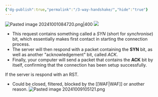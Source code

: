 ```yaml
---
{"dg-publish":true,"permalink":"/3-way-handshake/","hide":"true"}
---
```



![Pasted image 20241001084720.png|400](/img/user/attachments/Pasted%20image%2020241001084720.png)
![](https://i.imgur.com/ngzBWID.png)

- This request contains something called a _SYN_ (short for _synchronise_) bit, which essentially makes first contact in starting the connection process.
- The server will then respond with a packet containing the **SYN** bit, as well as another "acknowledgement" bit, called _ACK_. 
- Finally, your computer will send a packet that contains the **ACK** bit by itself, confirming that the connection has been setup successfully.

If the server is respond with an RST.
- Could be closed, filtered, blocked by the [[WAF\|WAF]] or another reason.
![Pasted image 20241009105121.png](/img/user/attachments/Pasted%20image%2020241009105121.png)
